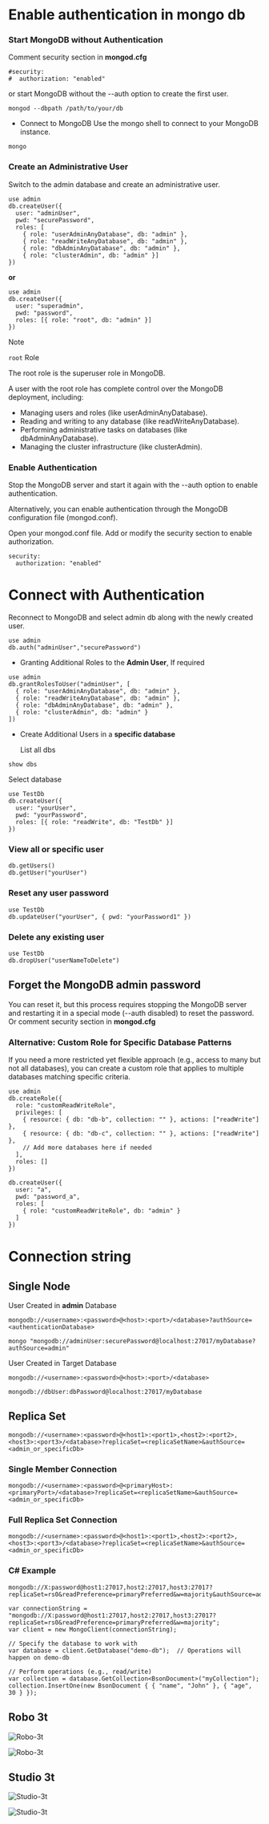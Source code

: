 # Enable authentication in mongo db

### Start MongoDB without Authentication

Comment security section in **mongod.cfg**

```
#security:
#  authorization: "enabled"
```

or start MongoDB without the --auth option to create the first user.

```
mongod --dbpath /path/to/your/db
```

- Connect to MongoDB
  Use the mongo shell to connect to your MongoDB instance.

```
mongo
```

### Create an Administrative User

Switch to the admin database and create an administrative user.

```
use admin
db.createUser({
  user: "adminUser",
  pwd: "securePassword",
  roles: [
    { role: "userAdminAnyDatabase", db: "admin" },
    { role: "readWriteAnyDatabase", db: "admin" },
    { role: "dbAdminAnyDatabase", db: "admin" },
    { role: "clusterAdmin", db: "admin" }]
})
```

**or**

```
use admin
db.createUser({
  user: "superadmin",
  pwd: "password",
  roles: [{ role: "root", db: "admin" }]
})
```

>[!NOTE]
> `root` Role
>
> The root role is the superuser role in MongoDB.
>
> A user with the root role has complete control over the MongoDB deployment, including:
> * Managing users and roles (like userAdminAnyDatabase).
> * Reading and writing to any database (like readWriteAnyDatabase).
> * Performing administrative tasks on databases (like dbAdminAnyDatabase).
> * Managing the cluster infrastructure (like clusterAdmin).

### Enable Authentication

Stop the MongoDB server and start it again with the --auth option to enable authentication.

Alternatively, you can enable authentication through the MongoDB configuration file (mongod.conf).

Open your mongod.conf file.
Add or modify the security section to enable authorization.

```
security:
  authorization: "enabled"
```

# Connect with Authentication

Reconnect to MongoDB and select admin db along with the newly created user.

```
use admin
db.auth("adminUser","securePassword")
```

- Granting Additional Roles to the **Admin User**, If required

```
use admin
db.grantRolesToUser("adminUser", [
  { role: "userAdminAnyDatabase", db: "admin" },
  { role: "readWriteAnyDatabase", db: "admin" },
  { role: "dbAdminAnyDatabase", db: "admin" },
  { role: "clusterAdmin", db: "admin" }
])
```

- Create Additional Users in a **specific database**

  List all dbs

```
show dbs
```

Select database

```
use TestDb
db.createUser({
  user: "yourUser",
  pwd: "yourPassword",
  roles: [{ role: "readWrite", db: "TestDb" }]
})
```

### View all or specific user

```
db.getUsers()
db.getUser("yourUser")
```

### Reset any user password

```
use TestDb
db.updateUser("yourUser", { pwd: "yourPassword1" })
```

### Delete any existing user

```
use TestDb
db.dropUser("userNameToDelete")
```

## Forget the MongoDB admin password

You can reset it, but this process requires stopping the MongoDB server and restarting it in a special mode (--auth disabled) to reset the password. Or comment security section in **mongod.cfg**


### Alternative: Custom Role for Specific Database Patterns
If you need a more restricted yet flexible approach (e.g., access to many but not all databases), you can create a custom role that applies to multiple databases matching specific criteria.

```
use admin
db.createRole({
  role: "customReadWriteRole",
  privileges: [
    { resource: { db: "db-b", collection: "" }, actions: ["readWrite"] },
    { resource: { db: "db-c", collection: "" }, actions: ["readWrite"] },
    // Add more databases here if needed
  ],
  roles: []
})

db.createUser({
  user: "a",
  pwd: "password_a",
  roles: [
    { role: "customReadWriteRole", db: "admin" }
  ]
})
```

# Connection string

## Single Node

User Created in **admin** Database

```
mongodb://<username>:<password>@<host>:<port>/<database>?authSource=<authenticationDatabase>

mongo "mongodb://adminUser:securePassword@localhost:27017/myDatabase?authSource=admin"
```

User Created in Target Database

```
mongodb://<username>:<password>@<host>:<port>/<database>

mongodb://dbUser:dbPassword@localhost:27017/myDatabase
```

## Replica Set
```
mongodb://<username>:<password>@<host1>:<port1>,<host2>:<port2>,<host3>:<port3>/<database>?replicaSet=<replicaSetName>&authSource=<admin_or_specificDb>
```

### Single Member Connection
```
mongodb://<username>:<password>@<primaryHost>:<primaryPort>/<database>?replicaSet=<replicaSetName>&authSource=<admin_or_specificDb>
```

### Full Replica Set Connection
```
mongodb://<username>:<password>@<host1>:<port1>,<host2>:<port2>,<host3>:<port3>/<database>?replicaSet=<replicaSetName>&authSource=<admin_or_specificDb>
```

### C# Example
```
mongodb://X:password@host1:27017,host2:27017,host3:27017?replicaSet=rs0&readPreference=primaryPreferred&w=majority&authSource=admin_or_specificDb
```

```
var connectionString = "mongodb://X:password@host1:27017,host2:27017,host3:27017?replicaSet=rs0&readPreference=primaryPreferred&w=majority";
var client = new MongoClient(connectionString);

// Specify the database to work with
var database = client.GetDatabase("demo-db");  // Operations will happen on demo-db

// Perform operations (e.g., read/write)
var collection = database.GetCollection<BsonDocument>("myCollection");
collection.InsertOne(new BsonDocument { { "name", "John" }, { "age", 30 } });
```

## Robo 3t

![Robo-3t](./mongo-auth/robo-3t-1.png)

![Robo-3t](./mongo-auth/robo-3t-2.png)

## Studio 3t

![Studio-3t](./mongo-auth/Studio-3t-1.png)

![Studio-3t](./mongo-auth/Studio-3t-2.png)
